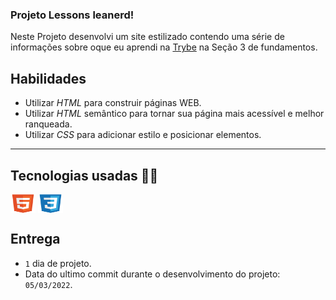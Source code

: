 ### Projeto Lessons leanerd!

Neste Projeto desenvolvi um site estilizado contendo uma série de informações sobre oque eu aprendi na [Trybe](https://www.betrybe.com/?utm_medium=cpc&utm_source=google&utm_campaign=Brand&utm_content=ad03_din_h&utm_term=betrybe&utm_campaign=*%5BSearch%5D+Brand_BRA&utm_source=adwords&utm_medium=ppc&hsa_acc=1466424558&hsa_cam=12085736593&hsa_grp=146119280611&hsa_ad=617838452157&hsa_src=g&hsa_tgt=kwd-922670217083&hsa_kw=betrybe&hsa_mt=p&hsa_net=adwords&hsa_ver=3&gclid=Cj0KCQiA37KbBhDgARIsAIzce17G4HGSMAZ-FTtrw51YXq8GCVMUb2DFCNZgheaip1-bDX4pugDZwKYaAhRuEALw_wcB) na Seção 3 de fundamentos.

## Habilidades

* Utilizar _HTML_ para construir páginas WEB.
* Utilizar _HTML_ semântico para tornar sua página mais acessível e melhor ranqueada.
* Utilizar _CSS_ para adicionar estilo e posicionar elementos.

---

## Tecnologias usadas 👨‍💻
<div>
  <img align="center" height="30" width="40" alt="html-icon" src="https://raw.githubusercontent.com/devicons/devicon/master/icons/html5/html5-original.svg">
  <img align="center" height="30" width="40" alt="css-icon" src="https://raw.githubusercontent.com/devicons/devicon/master/icons/css3/css3-original.svg">
</div>

## Entrega
  - `1` dia de projeto.
  - Data do ultimo commit durante o desenvolvimento do projeto: `05/03/2022`.
